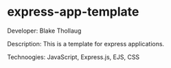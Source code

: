 # express-app-template
Developer: Blake Thollaug

Description: This is a template for express applications.

Technoogies: JavaScript, Express.js, EJS, CSS
